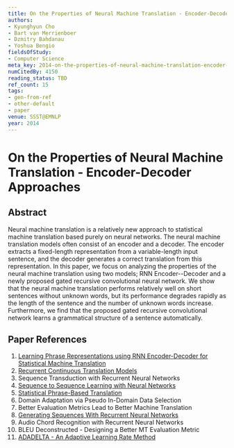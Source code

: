 ```yaml
---
title: On the Properties of Neural Machine Translation - Encoder-Decoder Approaches
authors:
- Kyunghyun Cho
- Bart van Merrienboer
- Dzmitry Bahdanau
- Yoshua Bengio
fieldsOfStudy:
- Computer Science
meta_key: 2014-on-the-properties-of-neural-machine-translation-encoder-decoder-approaches
numCitedBy: 4150
reading_status: TBD
ref_count: 15
tags:
- gen-from-ref
- other-default
- paper
venue: SSST@EMNLP
year: 2014
---
```


# On the Properties of Neural Machine Translation - Encoder-Decoder Approaches

## Abstract

Neural machine translation is a relatively new approach to statistical machine translation based purely on neural networks. The neural machine translation models often consist of an encoder and a decoder. The encoder extracts a fixed-length representation from a variable-length input sentence, and the decoder generates a correct translation from this representation. In this paper, we focus on analyzing the properties of the neural machine translation using two models; RNN Encoder--Decoder and a newly proposed gated recursive convolutional neural network. We show that the neural machine translation performs relatively well on short sentences without unknown words, but its performance degrades rapidly as the length of the sentence and the number of unknown words increase. Furthermore, we find that the proposed gated recursive convolutional network learns a grammatical structure of a sentence automatically.

## Paper References

1. [Learning Phrase Representations using RNN Encoder-Decoder for Statistical Machine Translation](2014-learning-phrase-representations-using-rnn-encoder-decoder-for-statistical-machine-translation)
2. [Recurrent Continuous Translation Models](2013-recurrent-continuous-translation-models)
3. Sequence Transduction with Recurrent Neural Networks
4. [Sequence to Sequence Learning with Neural Networks](2014-sequence-to-sequence-learning-with-neural-networks)
5. [Statistical Phrase-Based Translation](2003-statistical-phrase-based-translation)
6. Domain Adaptation via Pseudo In-Domain Data Selection
7. Better Evaluation Metrics Lead to Better Machine Translation
8. [Generating Sequences With Recurrent Neural Networks](2013-generating-sequences-with-recurrent-neural-networks)
9. Audio Chord Recognition with Recurrent Neural Networks
10. BLEU Deconstructed - Designing a Better MT Evaluation Metric
11. [ADADELTA - An Adaptive Learning Rate Method](2012-adadelta-an-adaptive-learning-rate-method)
